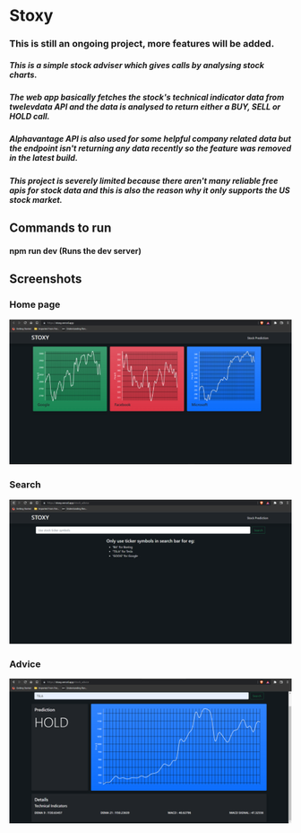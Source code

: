 # Stoxy

### This is still an ongoing project, more features will be added.

##### This is a simple stock adviser which gives calls by analysing stock charts.
##### The web app basically fetches the stock's technical indicator data from twelevdata API and the data is analysed to return either a BUY, SELL or HOLD call.
##### Alphavantage API is also used for some helpful company related data but the endpoint isn't returning any data recently so the feature was removed in the latest build.
##### This project is severely limited because there aren't many reliable free apis for stock data and this is also the reason why it only supports the US stock market.

## Commands to run

#### npm run dev (Runs the dev server)

## Screenshots

### Home page

![Home page](/screenshots/dashboard.png)

### Search

![Search page](/screenshots/page.png)

### Advice

![Advice](/screenshots/advice.png)
